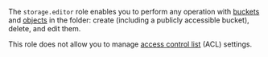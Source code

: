 The `storage.editor` role enables you to perform any operation with [buckets](../../storage/concepts/bucket.md) and [objects](../../storage/concepts/object.md) in the folder: create (including a publicly accessible bucket), delete, and edit them.

This role does not allow you to manage [access control list](../../storage/concepts/acl.md) (ACL) settings.
